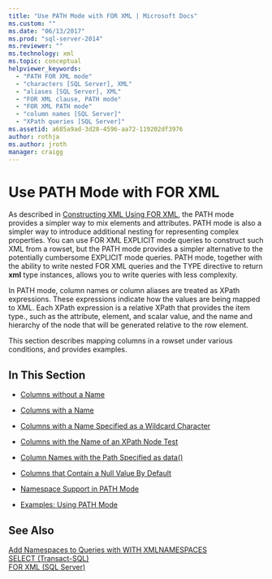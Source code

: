 ```yaml
---
title: "Use PATH Mode with FOR XML | Microsoft Docs"
ms.custom: ""
ms.date: "06/13/2017"
ms.prod: "sql-server-2014"
ms.reviewer: ""
ms.technology: xml
ms.topic: conceptual
helpviewer_keywords: 
  - "PATH FOR XML mode"
  - "characters [SQL Server], XML"
  - "aliases [SQL Server], XML"
  - "FOR XML clause, PATH mode"
  - "FOR XML PATH mode"
  - "column names [SQL Server]"
  - "XPath queries [SQL Server]"
ms.assetid: a685a9ad-3d28-4596-aa72-119202df3976
author: rothja
ms.author: jroth
manager: craigg
---
```

# Use PATH Mode with FOR XML
  As described in [Constructing XML Using FOR XML](for-xml-sql-server.md), the PATH mode provides a simpler way to mix elements and attributes. PATH mode is also a simpler way to introduce additional nesting for representing complex properties. You can use FOR XML EXPLICIT mode queries to construct such XML from a rowset, but the PATH mode provides a simpler alternative to the potentially cumbersome EXPLICIT mode queries. PATH mode, together with the ability to write nested FOR XML queries and the TYPE directive to return **xml** type instances, allows you to write queries with less complexity.  
  
 In PATH mode, column names or column aliases are treated as XPath expressions. These expressions indicate how the values are being mapped to XML. Each XPath expression is a relative XPath that provides the item type., such as the attribute, element, and scalar value, and the name and hierarchy of the node that will be generated relative to the row element.  
  
 This section describes mapping columns in a rowset under various conditions, and provides examples.  
  
## In This Section  
  
-   [Columns without a Name](columns-without-a-name.md)  
  
-   [Columns with a Name](columns-with-a-name.md)  
  
-   [Columns with a Name Specified as a Wildcard Character](columns-with-a-name-specified-as-a-wildcard-character.md)  
  
-   [Columns with the Name of an XPath Node Test](columns-with-the-name-of-an-xpath-node-test.md)  
  
-   [Column Names with the Path Specified as data&#40;&#41;](column-names-with-the-path-specified-as-data.md)  
  
-   [Columns that Contain a Null Value By Default](columns-that-contain-a-null-value-by-default.md)  
  
-   [Namespace Support in PATH Mode](namespace-support-in-path-mode.md)  
  
-   [Examples: Using PATH Mode](examples-using-path-mode.md)  
  
## See Also  
 [Add Namespaces to Queries with WITH XMLNAMESPACES](add-namespaces-to-queries-with-with-xmlnamespaces.md)   
 [SELECT &#40;Transact-SQL&#41;](/sql/t-sql/queries/select-transact-sql)   
 [FOR XML &#40;SQL Server&#41;](for-xml-sql-server.md)  
  
  
